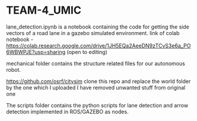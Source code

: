 # TEAM-4_UMIC
lane_detection.ipynb is a notebook containing the code for getting the side vectors of a road lane in a gazebo simulated environment.
link of colab notebook - https://colab.research.google.com/drive/1JH5EQa2AeeDN9zTCvS3e6a_PO6WBWPJE?usp=sharing (open to editing)

mechanical folder contains the structure related files for our autonomous robot.

https://github.com/osrf/citysim
clone this repo and replace the world folder by the one which I uploaded
I have removed unwanted stuff from original one

The scripts folder contains the python scripts for lane detection and arrow detection implemented in ROS/GAZEBO as nodes.
